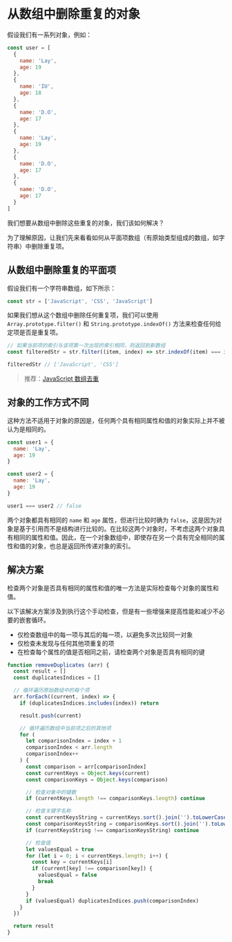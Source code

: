 # 从数组中删除重复的对象

假设我们有一系列对象，例如：

```js
const user = [
  {
    name: 'Lay',
    age: 19
  },
  {
    name: 'IU',
    age: 18
  },
  {
    name: 'D.O',
    age: 17
  },
  {
    name: 'Lay',
    age: 19
  },
  {
    name: 'D.O',
    age: 17
  },
  {
    name: 'D.O',
    age: 17
  }
]
```

我们想要从数组中删除这些重复的对象，我们该如何解决？

为了理解原因，让我们先来看看如何从平面项数组（有原始类型组成的数组，如字符串）中删除重复项。

## 从数组中删除重复的平面项

假设我们有一个字符串数组，如下所示：

```js
const str = ['JavaScript', 'CSS', 'JavaScript']
```

如果我们想从这个数组中删除任何重复项，我们可以使用 `Array.prototype.filter()` 和 `String.prototype.indexOf()` 方法来检查任何给定项是否是重复项。

```js
// 如果当前项的索引与该项第一次出现的索引相同，则返回到新数组
const filteredStr = str.filter((item, index) => str.indexOf(item) === index)

filteredStr // ['JavaScript', 'CSS']
```

> 推荐：[JavaScript 数组去重](https://github.com/lio-zero/blog/blob/main/JavaScript/JavaScript%20%E6%95%B0%E7%BB%84%E5%8E%BB%E9%87%8D.md)

## 对象的工作方式不同

这种方法不适用于对象的原因是，任何两个具有相同属性和值的对象实际上并不被认为是相同的。

```js
const user1 = {
  name: 'Lay',
  age: 19
}

const user2 = {
  name: 'Lay',
  age: 19
}

user1 === user2 // false
```

两个对象都具有相同的 `name` 和 `age` 属性，但进行比较时确为 `false`，这是因为对象是基于引用而不是结构进行比较的。在比较这两个对象时，不考虑这两个对象具有相同的属性和值。因此，在一个对象数组中，即使存在另一个具有完全相同的属性和值的对象，也总是返回所传递对象的索引。

## 解决方案

检查两个对象是否具有相同的属性和值的唯一方法是实际检查每个对象的属性和值。

以下该解决方案涉及到执行这个手动检查，但是有一些增强来提高性能和减少不必要的嵌套循环。

- 仅检查数组中的每一项与其后的每一项，以避免多次比较同一对象
- 仅检查未发现与任何其他项重复的项
- 在检查每个属性的值是否相同之前，请检查两个对象是否具有相同的键

```js
function removeDuplicates (arr) {
  const result = []
  const duplicatesIndices = []

  // 循环遍历原始数组中的每个项
  arr.forEach((current, index) => {
    if (duplicatesIndices.includes(index)) return

    result.push(current)

    // 循环遍历数组中当前项之后的其他项
    for (
      let comparisonIndex = index + 1
      comparisonIndex < arr.length
      comparisonIndex++
    ) {
      const comparison = arr[comparisonIndex]
      const currentKeys = Object.keys(current)
      const comparisonKeys = Object.keys(comparison)

      // 检查对象中的键数
      if (currentKeys.length !== comparisonKeys.length) continue

      // 检查关键字名称
      const currentKeysString = currentKeys.sort().join('').toLowerCase()
      const comparisonKeysString = comparisonKeys.sort().join('').toLowerCase()
      if (currentKeysString !== comparisonKeysString) continue

      // 检查值
      let valuesEqual = true
      for (let i = 0; i < currentKeys.length; i++) {
        const key = currentKeys[i]
        if (current[key] !== comparison[key]) {
          valuesEqual = false
          break
        }
      }
      if (valuesEqual) duplicatesIndices.push(comparisonIndex)
    }
  })

  return result
}
```
